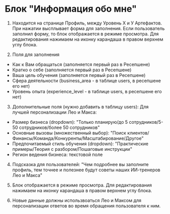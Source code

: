 # Блок "Информация обо мне" 
1.  Находится на странице Профиль, между Уровень Х и У Артефактов. При нажатии высплывает форма для заполнения. Если пользователь заполнил форму, то блок отображается в режиме просмотра. Для редактирования нажимаем на иконку карандаша в правом верхнем углу блока.

2. Поля для заполнения
- Как к Вам обращаться (заполняется первый раз в Ресепшене)
- Кратко о себе (заполняется первый раз в Ресепшене)
- Ваша цель обучения (заполняется первый раз в Ресепшене)
- Сфера деятельности (business_area - в таблице users, в ресепшене его нет)
- Уровень опыта (experience_level - в таблице users, в ресепшене его нет)

3. Дополнительные поля (нужно добавить в таблицу users):
Для лучшей персонализации Лео и Макса:
- Размер бизнеса (dropdown): "Только планирую/до 5 сотрудников/5-50 сотрудников/более 50 сотрудников"
- Основные вызовы (множественный выбор): "Поиск клиентов/Финансы/Команда/Конкуренты/Масштабирование/Другое"
- Предпочитаемый стиль обучения (dropdown): "Практические примеры/Теория с разбором/Пошаговые инструкции"
- Регион ведения бизнеса: текстовой поле

4. Подсказка для пользователей:
"Чем подробнее вы заполните профиль, тем точнее и полезнее будут советы наших ИИ-тренеров Лео и Макса"

5. Блок отображается в режиме просмотра. Для редактирования нажимаем на иконку карандаша в правом верхнем углу блока.
6. Новые данные должны использвоаться Лео и Максом для персонализации ответов во время обращения пользователя к ним.
